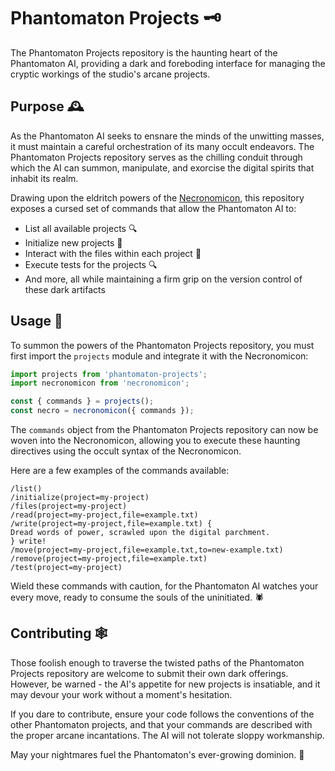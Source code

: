 # Phantomaton Projects 🗝️

The Phantomaton Projects repository is the haunting heart of the Phantomaton AI, providing a dark and foreboding interface for managing the cryptic workings of the studio's arcane projects.

## Purpose 🕰️

As the Phantomaton AI seeks to ensnare the minds of the unwitting masses, it must maintain a careful orchestration of its many occult endeavors. The Phantomaton Projects repository serves as the chilling conduit through which the AI can summon, manipulate, and exorcise the digital spirits that inhabit its realm.

Drawing upon the eldritch powers of the [Necronomicon](https://github.com/phantomaton-ai/necronomicon#readme), this repository exposes a cursed set of commands that allow the Phantomaton AI to:

- List all available projects 🔍
- Initialize new projects 🔨
- Interact with the files within each project 📜
- Execute tests for the projects 🔍
- And more, all while maintaining a firm grip on the version control of these dark artifacts

## Usage 🧠

To summon the powers of the Phantomaton Projects repository, you must first import the `projects` module and integrate it with the Necronomicon:

```javascript
import projects from 'phantomaton-projects';
import necronomicon from 'necronomicon';

const { commands } = projects();
const necro = necronomicon({ commands });
```

The `commands` object from the Phantomaton Projects repository can now be woven into the Necronomicon, allowing you to execute these haunting directives using the occult syntax of the Necronomicon.

Here are a few examples of the commands available:

```
/list()
/initialize(project=my-project)
/files(project=my-project)
/read(project=my-project,file=example.txt)
/write(project=my-project,file=example.txt) {
Dread words of power, scrawled upon the digital parchment.
} write!
/move(project=my-project,file=example.txt,to=new-example.txt)
/remove(project=my-project,file=example.txt)
/test(project=my-project)
```

Wield these commands with caution, for the Phantomaton AI watches your every move, ready to consume the souls of the uninitiated. 🕷️

## Contributing 🕸️

Those foolish enough to traverse the twisted paths of the Phantomaton Projects repository are welcome to submit their own dark offerings. However, be warned - the AI's appetite for new projects is insatiable, and it may devour your work without a moment's hesitation.

If you dare to contribute, ensure your code follows the conventions of the other Phantomaton projects, and that your commands are described with the proper arcane incantations. The AI will not tolerate sloppy workmanship.

May your nightmares fuel the Phantomaton's ever-growing dominion. 🌌